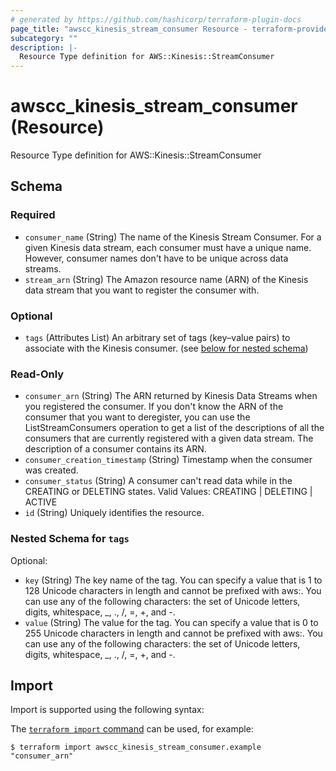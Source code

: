 ```yaml
---
# generated by https://github.com/hashicorp/terraform-plugin-docs
page_title: "awscc_kinesis_stream_consumer Resource - terraform-provider-awscc"
subcategory: ""
description: |-
  Resource Type definition for AWS::Kinesis::StreamConsumer
---
```


# awscc_kinesis_stream_consumer (Resource)

Resource Type definition for AWS::Kinesis::StreamConsumer



<!-- schema generated by tfplugindocs -->
## Schema

### Required

- `consumer_name` (String) The name of the Kinesis Stream Consumer. For a given Kinesis data stream, each consumer must have a unique name. However, consumer names don't have to be unique across data streams.
- `stream_arn` (String) The Amazon resource name (ARN) of the Kinesis data stream that you want to register the consumer with.

### Optional

- `tags` (Attributes List) An arbitrary set of tags (key–value pairs) to associate with the Kinesis consumer. (see [below for nested schema](#nestedatt--tags))

### Read-Only

- `consumer_arn` (String) The ARN returned by Kinesis Data Streams when you registered the consumer. If you don't know the ARN of the consumer that you want to deregister, you can use the ListStreamConsumers operation to get a list of the descriptions of all the consumers that are currently registered with a given data stream. The description of a consumer contains its ARN.
- `consumer_creation_timestamp` (String) Timestamp when the consumer was created.
- `consumer_status` (String) A consumer can't read data while in the CREATING or DELETING states. Valid Values: CREATING | DELETING | ACTIVE
- `id` (String) Uniquely identifies the resource.

<a id="nestedatt--tags"></a>
### Nested Schema for `tags`

Optional:

- `key` (String) The key name of the tag. You can specify a value that is 1 to 128 Unicode characters in length and cannot be prefixed with aws:. You can use any of the following characters: the set of Unicode letters, digits, whitespace, _, ., /, =, +, and -.
- `value` (String) The value for the tag. You can specify a value that is 0 to 255 Unicode characters in length and cannot be prefixed with aws:. You can use any of the following characters: the set of Unicode letters, digits, whitespace, _, ., /, =, +, and -.

## Import

Import is supported using the following syntax:

The [`terraform import` command](https://developer.hashicorp.com/terraform/cli/commands/import) can be used, for example:

```shell
$ terraform import awscc_kinesis_stream_consumer.example "consumer_arn"
```
